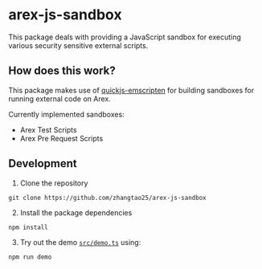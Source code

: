 # arex-js-sandbox

This package deals with providing a JavaScript sandbox for executing various security sensitive external scripts.

## How does this work?

This package makes use of [quickjs-emscripten](https://www.npmjs.com/package/quickjs-emscripten) for building sandboxes for running external code on Arex.

Currently implemented sandboxes:
- Arex Test Scripts
- Arex Pre Request Scripts

## Development

1. Clone the repository

```
git clone https://github.com/zhangtao25/arex-js-sandbox
```

2. Install the package dependencies

```
npm install
```


3. Try out the demo [`src/demo.ts`](https://github.com/zhangtao25/arex-js-sandbox/blob/main/src/demo.ts) using:

```
npm run demo
```
